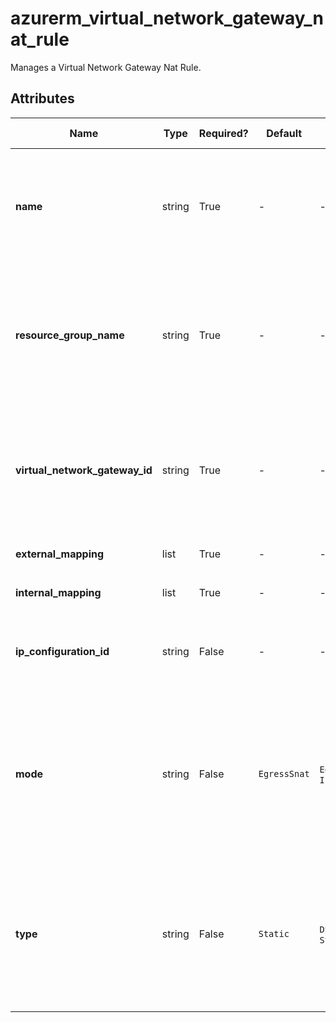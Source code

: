 # azurerm_virtual_network_gateway_nat_rule

Manages a Virtual Network Gateway Nat Rule.

## Attributes

| Name | Type | Required? | Default  | possible values | Description |
| ---- | ---- | --------- | -------- | ----------- | ----------- |
| **name** | string | True | -  |  -  | The name which should be used for this Virtual Network Gateway Nat Rule. Changing this forces a new resource to be created. | 
| **resource_group_name** | string | True | -  |  -  | The Name of the Resource Group in which this Virtual Network Gateway Nat Rule should be created. Changing this forces a new resource to be created. | 
| **virtual_network_gateway_id** | string | True | -  |  -  | The ID of the Virtual Network Gateway that this Virtual Network Gateway Nat Rule belongs to. Changing this forces a new resource to be created. | 
| **external_mapping** | list | True | -  |  -  | One or more `external_mapping` blocks. | 
| **internal_mapping** | list | True | -  |  -  | One or more `internal_mapping` blocks. | 
| **ip_configuration_id** | string | False | -  |  -  | The ID of the IP Configuration this Virtual Network Gateway Nat Rule applies to. | 
| **mode** | string | False | `EgressSnat`  |  `EgressSnat`, `IngressSnat`  | The source Nat direction of the Virtual Network Gateway Nat. Possible values are `EgressSnat` and `IngressSnat`. Defaults to `EgressSnat`. Changing this forces a new resource to be created. | 
| **type** | string | False | `Static`  |  `Dynamic`, `Static`  | The type of the Virtual Network Gateway Nat Rule. Possible values are `Dynamic` and `Static`. Defaults to `Static`. Changing this forces a new resource to be created. | 


